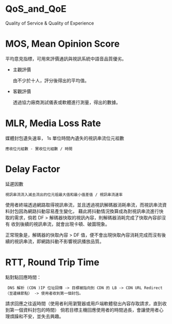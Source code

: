 # QoS_and_QoE
Quality of Service &amp; Quality of Experience

# MOS, Mean Opinion Score 

平均意見指標，可用來評價通訊與視訊系統中語音品質優劣。

* 主觀評價

  由不少於十人，評分後得出的平均值。

* 客觀評價

  透過協力廠商測試儀表或軟體進行測量，得出的數據。
  
# MLR, Media Loss Rate

  媒體封包遺失速率， 1s 單位時間內遺失的視訊串流位元祖數
  
    應收位元組數 - 實收位元組數 / 時間

# Delay Factor 

  延遲因數
  
    視訊串流流入減去流出的位元祖最大值和最小值差值 / 視訊串流速率
  
  使用者終端透過網路取得視訊串流，並且透過視訊解碼器消耗串流，而視訊串流資料封包因為網路抖動容易產生變化，
  藉此將抖動情況換算成為對視訊串流進行快取的需求，倘若 DF > 解碼器快取的視訊內容，則解碼器消耗完成了快取內容卻沒有
  收到後續的視訊串流，就會出現卡頓、破圖現象。
  
  正常現象是，解碼器的快取內容 > DF 值，便不會出現快取內容消耗完成而沒有後續的視訊串流，即網路抖動不影響視訊播放品質。

# RTT, Round Trip Time

  點對點回應時間：
  
     DNS 解析 (CDN )IP 位址回傳 -> 目標被指向到 CDN 的 LB -> CDN URL Redirect （至邊緣節點） -> 使用者收到第一個封包。

請求回應之往返時間（使用者利用瀏覽器或用戶端軟體發出內容存取請求，直到收到第一個資料封包的時間）
倘若目標主機回應使用者的時間過長，會讓使用者心理煩躁和不安，並失去興趣。


